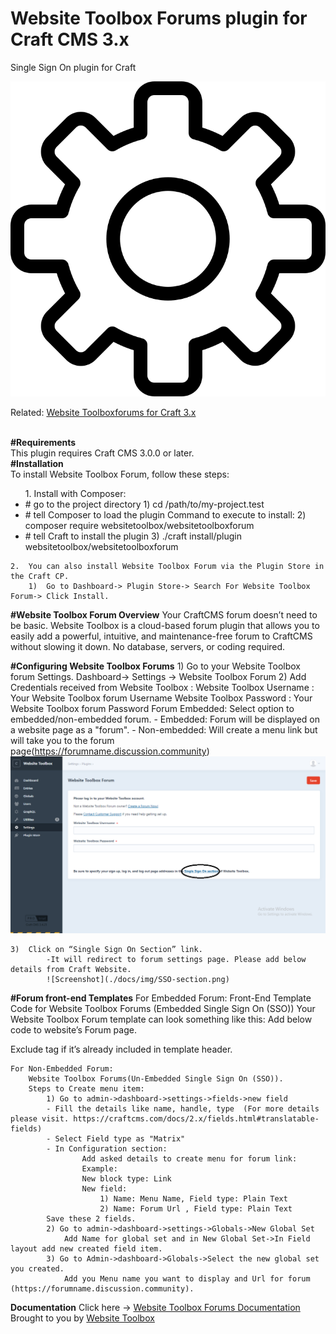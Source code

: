 # Website Toolbox Forums plugin for Craft CMS 3.x

Single Sign On plugin for Craft

![Screenshot](./src/icon.svg)

Related: [Website Toolboxforums for Craft 3.x](https://github.com/webtoolbox/craftcms-plugin)
 
 
<br /><b>#Requirements </b> 
<br />This plugin requires Craft CMS 3.0.0 or later.<br />
<b>#Installation</b><br />
To install Website Toolbox Forum, follow these steps:
	<ul>1.	Install with Composer: 
		<li># go to the project directory
	    1) cd /path/to/my-project.test</li>
		<li># tell Composer to load the plugin
		Command to execute to install: 
	    2) composer require websitetoolbox/websitetoolboxforum</li>
		<li># tell Craft to install the plugin
	    3) ./craft install/plugin websitetoolbox/websitetoolboxforum </li></ul>

	2.	You can also install Website Toolbox Forum via the Plugin Store in the Craft CP.
		1)	Go to Dashboard-> Plugin Store-> Search For Website Toolbox Forum-> Click Install.
   
<b>#Website Toolbox Forum Overview</b>
	Your CraftCMS forum doesn’t need to be basic. Website Toolbox is a cloud-based forum plugin that allows you to easily add a powerful, intuitive, and maintenance-free forum to CraftCMS without slowing it down. No database, servers, or coding required.

<b>#Configuring Website Toolbox Forums</b>
	1)	Go to your Website Toolbox forum Settings. Dashboard-> Settings -> Website Toolbox Forum
	2)	Add Credentials received from Website Toolbox : 
		Website Toolbox Username : Your Website Toolbox forum Username
		Website Toolbox Password : Your Website Toolbox forum Password
		Forum Embedded: 
		Select option to embedded/non-embedded forum.
   			- Embedded: Forum will be displayed on a website page as a "forum".
   			- Non-embedded: Will create a menu link but will take you to the forum  
    		page(https://forumname.discussion.community)
    		![Screenshot](./docs/img/SSO.png)
 
	3)	Click on “Single Sign On Section” link. 
			-It will redirect to forum settings page. Please add below details from Craft Website.
		    ![Screenshot](./docs/img/SSO-section.png)

<b>#Forum front-end Templates</b>
	For Embedded Forum:
		Front-End Template Code for Website Toolbox Forums (Embedded Single Sign On (SSO))
		Your Website Toolbox  Forum template can look something like this:
		Add below code to website’s Forum page.
		<body><div id="embedForum"></div></body>
		Exclude <body> tag if it’s already included in template header.

	For Non-Embedded Forum:
		Website Toolbox Forums(Un-Embedded Single Sign On (SSO)).
		Steps to Create menu item:
			1) Go to admin->dashboard->settings->fields->new field
			- Fill the details like name, handle, type  (For more details please visit. https://craftcms.com/docs/2.x/fields.html#translatable-fields)
			- Select Field type as "Matrix"
			- In Configuration section:
		   			Add asked details to create menu for forum link:
					Example:
					New block type: Link
					New field:
						1) Name: Menu Name, Field type: Plain Text
						2) Name: Forum Url , Field type: Plain Text
			Save these 2 fields.
			2) Go to admin->dashboard->settings->Globals->New Global Set
				Add Name for global set and in New Global Set->In Field layout add new created field item.
			3) Go to Admin->dashboard->Globals->Select the new global set you created.
				Add you Menu name you want to display and Url for forum (https://forumname.discussion.community).

<b>Documentation</b>
Click here -> [Website Toolbox Forums Documentation](https://websitetoolbox.com/plugins/websitetoolboxforum/documentation)
Brought to you by [Website Toolbox](https://websitetoolbox.com)
